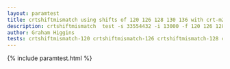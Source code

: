 ```yaml
---
layout: paramtest
title: crtshiftmismatch using shifts of 120 126 128 130 136 with crt-m22-128 file
description: crtshiftmismatch  test -s 33554432 -i 13000 -f 120 126 128 130 136 -t 4 -d 3
author: Graham Higgins
tests: crtshiftmismatch-120 crtshiftmismatch-126 crtshiftmismatch-128 crtshiftmismatch-130 crtshiftmismatch-136 
---
```


{% include paramtest.html %}

